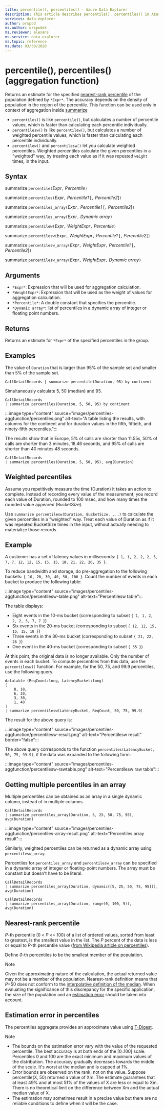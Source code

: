```yaml
---
title: percentile(), percentiles() - Azure Data Explorer
description: This article describes percentile(), percentiles() in Azure Data Explorer.
services: data-explorer
author: orspod
ms.author: orspodek
ms.reviewer: alexans
ms.service: data-explorer
ms.topic: reference
ms.date: 03/30/2020
---
```

# percentile(), percentiles() (aggregation function)

Returns an estimate for the specified [nearest-rank percentile](#nearest-rank-percentile) of the population defined by `*Expr*`.
The accuracy depends on the density of population in the region of the percentile. This function can be used only in context of aggregation inside [summarize](summarizeoperator.md)

* `percentiles()` is like `percentile()`, but calculates a number of percentile values, which is faster than calculating each percentile individually.
* `percentilesw()` is like `percentilew()`, but calculates a number of weighted percentile values, which is faster than calculating each percentile individually.
* `percentilew()` and `percentilesw()` let you calculate weighted percentiles. Weighted percentiles calculate the given percentiles in a "weighted" way, by treating each value as if it was repeated `weight` times, in the input.

## Syntax

summarize `percentile(`*Expr*`,` *Percentile*`)`

summarize `percentiles(`*Expr*`,` *Percentile1* [`,` *Percentile2*]`)`

summarize `percentiles_array(`*Expr*`,` *Percentile1* [`,` *Percentile2*]`)`

summarize `percentiles_array(`*Expr*`,` *Dynamic array*`)`

summarize `percentilew(`*Expr*`,` *WeightExpr*`,` *Percentile*`)`

summarize `percentilesw(`*Expr*`,` *WeightExpr*`,` *Percentile1* [`,` *Percentile2*]`)`

summarize `percentilesw_array(`*Expr*`,` *WeightExpr*`,` *Percentile1* [`,` *Percentile2*]`)`

summarize `percentilesw_array(`*Expr*`,` *WeightExpr*`,` *Dynamic array*`)`

## Arguments

* `*Expr*`: Expression that will be used for aggregation calculation.
* `*WeightExpr*`: Expression that will be used as the weight of values for aggregation calculation.
* `*Percentile*`: A double constant that specifies the percentile.
* `*Dynamic array*`: list of percentiles in a dynamic array of integer or floating point numbers.

## Returns

Returns an estimate for `*Expr*` of the specified percentiles in the group. 

## Examples

The value of `Duration` that is larger than 95% of the sample set and smaller than 5% of the sample set.

```apl
CallDetailRecords | summarize percentile(Duration, 95) by continent
```

Simultaneously calculate 5, 50 (median) and 95.

```apl
CallDetailRecords 
| summarize percentiles(Duration, 5, 50, 95) by continent
```

:::image type="content" source="images/percentiles-aggfunction/percentiles.png" alt-text="A table listing the results, with columns for the continent and for duration values in the fifth, fiftieth, and ninety-fifth percentiles.":::

The results show that in Europe, 5% of calls are shorter than 11.55s, 50% of calls are shorter than 3 minutes, 18.46 seconds, and 95% of calls are shorter than 40 minutes 48 seconds.

```apl
CallDetailRecords 
| summarize percentiles(Duration, 5, 50, 95), avg(Duration)
```

## Weighted percentiles

Assume you repetitively measure the time (Duration) it takes an action to complete. Instead of recording every value of the measurement, you record each value of Duration, rounded to 100 msec, and how many times the rounded value appeared (BucketSize).

Use `summarize percentilesw(Duration, BucketSize, ...)` to calculate the given
percentiles in a "weighted" way. Treat each value of Duration as if it was repeated
BucketSize times in the input, without actually needing to materialize those records.

## Example

A customer has a set of latency values in milliseconds:
`{ 1, 1, 2, 2, 2, 5, 7, 7, 12, 12, 15, 15, 15, 18, 21, 22, 26, 35 }`.

To reduce bandwidth and storage, do pre-aggregation to the
following buckets: `{ 10, 20, 30, 40, 50, 100 }`. Count the number of events in each bucket to produce the following  table:

:::image type="content" source="images/percentiles-aggfunction/percentilesw-table.png" alt-text="Percentilesw table":::

The table displays:
 * Eight events in the 10-ms bucket (corresponding to subset `{ 1, 1, 2, 2, 2, 5, 7, 7 }`)
 * Six events in the 20-ms bucket (corresponding to subset `{ 12, 12, 15, 15, 15, 18 }`)
 * Three events in the 30-ms bucket (corresponding to subset `{ 21, 22, 26 }`)
 * One event  in the 40-ms bucket (corresponding to subset `{ 35 }`)

At this point, the original data is no longer available. Only the number of events in each bucket. To compute percentiles from this data, use the `percentilesw()` function.
For example, for the 50, 75, and 99.9 percentiles, use the following query.

```apl
datatable (ReqCount:long, LatencyBucket:long) 
[ 
    8, 10, 
    6, 20, 
    3, 30, 
    1, 40 
]
| summarize percentilesw(LatencyBucket, ReqCount, 50, 75, 99.9) 
```

The result for the above query is:

:::image type="content" source="images/percentiles-aggfunction/percentilesw-result.png" alt-text="Percentilesw result" border="false":::


The above query corresponds to the function
`percentiles(LatencyBucket, 50, 75, 99.9)`, if the data was expanded to the following form:

:::image type="content" source="images/percentiles-aggfunction/percentilesw-rawtable.png" alt-text="Percentilesw raw table":::

## Getting multiple percentiles in an array

Multiple percentiles can be obtained as an array in a single dynamic column, instead of in multiple columns.

```apl
CallDetailRecords 
| summarize percentiles_array(Duration, 5, 25, 50, 75, 95), avg(Duration)
```

:::image type="content" source="images/percentiles-aggfunction/percentiles-array-result.png" alt-text="Percentiles array result":::

Similarly, weighted percentiles can be returned as a dynamic array using `percentilesw_array`.

Percentiles for `percentiles_array` and `percentilesw_array` can be specified in a dynamic array of integer or floating-point numbers. The array must be constant but doesn't have to be literal.

```apl
CallDetailRecords 
| summarize percentiles_array(Duration, dynamic([5, 25, 50, 75, 95])), avg(Duration)
```

```apl
CallDetailRecords 
| summarize percentiles_array(Duration, range(0, 100, 5)), avg(Duration)
```

## Nearest-rank percentile

*P*-th percentile (0 < *P* <= 100) of a list of ordered values, sorted from least to greatest, is the smallest value in the list. The *P* percent of the data is less or equal to *P*-th percentile value ([from Wikipedia article on percentiles](https://en.wikipedia.org/wiki/Percentile#The_Nearest_Rank_method)).

Define *0*-th percentiles to be the smallest member of the population.

>[!NOTE]
> Given the approximating nature of the calculation, the actual returned value may not be a member of the population.
> Nearest-rank definition means that *P*=50 does not conform to the [interpolative definition of the median](https://en.wikipedia.org/wiki/Median). When evaluating the significance of this discrepancy for the specific application, the size of the population and an [estimation error](#estimation-error-in-percentiles) should be taken into account.

## Estimation error in percentiles

The percentiles aggregate provides an approximate value using [T-Digest](https://github.com/tdunning/t-digest/blob/master/docs/t-digest-paper/histo.pdf).

>[!NOTE]
> * The bounds on the estimation error vary with the value of the requested percentile. The best accuracy is at both ends of the [0..100] scale. Percentiles 0 and 100 are the exact minimum and maximum values of the distribution. The accuracy gradually decreases towards the middle of the scale. It's worst at the median and is capped at 1%.
> * Error bounds are observed on the rank, not on the value. Suppose percentile(X, 50) returned a value of Xm. The estimate guarantees that at least 49% and at most 51% of the values of X are less or equal to Xm. There is no theoretical limit on the difference between Xm and the actual median value of X.
> * The estimation may sometimes result in a precise value but there are no reliable conditions to define when it will be the case.
